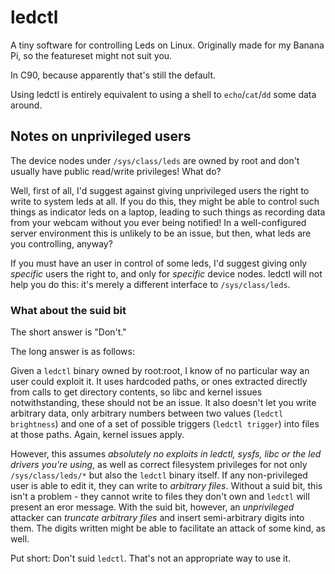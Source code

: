 ledctl
======

A tiny software for controlling Leds on Linux. Originally made for my
Banana Pi, so the featureset might not suit you.

In C90, because apparently that's still the default.

Using ledctl is entirely equivalent to using a shell to
`echo`/`cat`/`dd` some data around.

Notes on unprivileged users
---------------------------

The device nodes under `/sys/class/leds` are owned by root and don't
usually have public read/write privileges! What do?

Well, first of all, I'd suggest against giving unprivileged users the
right to write to system leds at all. If you do this, they might be
able to control such things as indicator leds on a laptop, leading to
such things as recording data from your webcam without you ever being
notified! In a well-configured server environment this is unlikely to be
an issue, but then, what leds are you controlling, anyway?

If you must have an user in control of some leds, I'd suggest giving
only *specific* users the right to, and only for *specific* device
nodes. ledctl will not help you do this: it's merely a different
interface to `/sys/class/leds`.

### What about the suid bit ###

The short answer is "Don't."

The long answer is as follows:

Given a `ledctl` binary owned by root:root, I know of no particular way
an user could exploit it. It uses hardcoded paths, or ones extracted
directly from calls to get directory contents, so libc and kernel issues
notwithstanding, these should not be an issue. It also doesn't let you
write arbitrary data, only arbitrary numbers between two values (`ledctl
brightness`) and one of a set of possible triggers (`ledctl trigger`)
into files at those paths. Again, kernel issues apply.

However, this assumes *absolutely no exploits in ledctl, sysfs, libc or
the led drivers you're using*, as well as correct filesystem privileges
for not only `/sys/class/leds/*` but also the `ledctl` binary itself. If
any non-privileged user is able to edit it, they can write to *arbitrary
files*. Without a suid bit, this isn't a problem - they cannot write to
files they don't own and `ledctl` will present an eror message. With the
suid bit, however, an *unprivileged* attacker can *truncate arbitrary
files* and insert semi-arbitrary digits into them. The digits written
might be able to facilitate an attack of some kind, as well.

Put short: Don't suid `ledctl`. That's not an appropriate way to use it.
